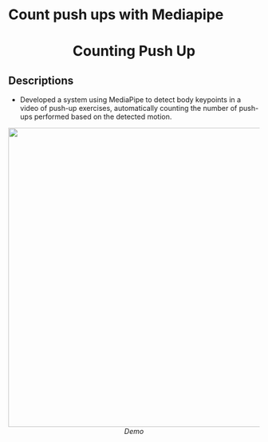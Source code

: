 # Count push ups with Mediapipe
<p align="center">
 <h1 align="center">Counting Push Up</h1>
</p>

## Descriptions
* Developed a system using MediaPipe to detect body keypoints in a video of push-up exercises, automatically counting the number of push-ups performed based on the detected motion.

  
<p align="center">
  <img src="output/output.gif" width=600><br/>
  <i>Demo</i>
</p>
